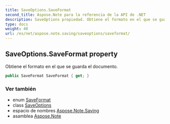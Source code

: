 ```yaml
---
title: SaveOptions.SaveFormat
second_title: Aspose.Note para la referencia de la API de .NET
description: SaveOptions propiedad. Obtiene el formato en el que se guarda el documento.
type: docs
weight: 40
url: /es/net/aspose.note.saving/saveoptions/saveformat/
---
```

## SaveOptions.SaveFormat property

Obtiene el formato en el que se guarda el documento.

```csharp
public SaveFormat SaveFormat { get; }
```

### Ver también

* enum [SaveFormat](../../../aspose.note/saveformat/)
* class [SaveOptions](../)
* espacio de nombres [Aspose.Note.Saving](../../saveoptions/)
* asamblea [Aspose.Note](../../../)


